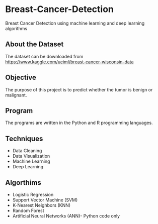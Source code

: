 # Breast-Cancer-Detection
Breast Cancer Detection using machine learning and deep learning algorithms

## About the Dataset

The dataset can be downloaded from https://www.kaggle.com/uciml/breast-cancer-wisconsin-data

## Objective

The purpose of this project is to predict whether the tumor is benign or malignant. 

## Program

The programs are written in the Python and R programming languages.

## Techniques

   - Data Cleaning
   - Data Visualization
   - Machine Learning
   - Deep Learning   

## Algorthims 

   - Logistic Regression
   - Support Vector Machine (SVM)
   - K-Nearest Neighbors (KNN)
   - Random Forest
   - Artificial Neural Networks (ANN)- Python code only



